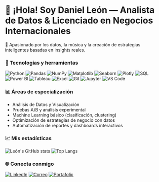# 👋 ¡Hola! Soy Daniel León — Analista de Datos & Licenciado en Negocios Internacionales
🎯 Apasionado por los datos, la música y la creación de estrategias inteligentes basadas en insights reales.

### 🧠 Tecnologías y herramientas

![Python](https://img.shields.io/badge/Python-3776AB?style=for-the-badge&logo=python&logoColor=white)
![Pandas](https://img.shields.io/badge/Pandas-150458?style=for-the-badge&logo=pandas&logoColor=white)
![NumPy](https://img.shields.io/badge/Numpy-013243?style=for-the-badge&logo=numpy&logoColor=white)
![Matplotlib](https://img.shields.io/badge/Matplotlib-11557C?style=for-the-badge&logo=plotly&logoColor=white)
![Seaborn](https://img.shields.io/badge/Seaborn-268BD2?style=for-the-badge&logo=python&logoColor=white)
![Plotly](https://img.shields.io/badge/Plotly-3F4F75?style=for-the-badge&logo=plotly&logoColor=white)
![SQL](https://img.shields.io/badge/SQL-336791?style=for-the-badge&logo=postgresql&logoColor=white)
![Power BI](https://img.shields.io/badge/Power%20BI-F2C811?style=for-the-badge&logo=powerbi&logoColor=black)
![Tableau](https://img.shields.io/badge/Tableau-E97627?style=for-the-badge&logo=tableau&logoColor=white)
![Excel](https://img.shields.io/badge/Excel-217346?style=for-the-badge&logo=microsoft-excel&logoColor=white)
![Git](https://img.shields.io/badge/Git-F05032?style=for-the-badge&logo=git&logoColor=white)
![Jupyter](https://img.shields.io/badge/Jupyter-F37626?style=for-the-badge&logo=jupyter&logoColor=white)
![VS Code](https://img.shields.io/badge/VS%20Code-0078d7?style=for-the-badge&logo=visual-studio-code&logoColor=white)


### 📊 Áreas de especialización

- Análisis de Datos y Visualización
- Pruebas A/B y análisis experimental
- Machine Learning básico (clasificación, clustering)
- Optimización de estrategias de negocio con datos
- Automatización de reportes y dashboards interactivos


### 📈 Mis estadísticas

![León's GitHub stats](https://github-readme-stats.vercel.app/api?username=danleonh&show_icons=true&theme=radical)
![Top Langs](https://github-readme-stats.vercel.app/api/top-langs/?username=danleonh&layout=compact&theme=radical)


### 🌐 Conecta conmigo

[![LinkedIn](https://img.shields.io/badge/LinkedIn-0A66C2?style=for-the-badge&logo=linkedin&logoColor=white)](https://linkedin.com/in/danleonh)
[![Correo](https://img.shields.io/badge/Email-D14836?style=for-the-badge&logo=gmail&logoColor=white)](mailto:edleojar@hotmail.com)
[![Portafolio](https://img.shields.io/badge/Portafolio-000000?style=for-the-badge&logo=github&logoColor=white)](https://github.com/danleonh)
